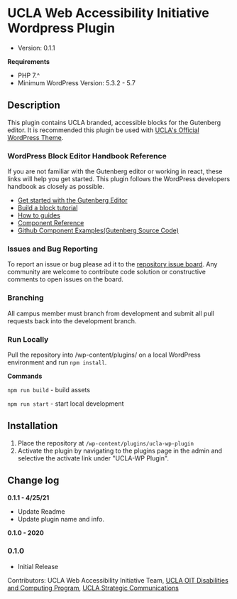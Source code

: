 # UCLA Web Accessibility Initiative Wordpress Plugin
* Version:           0.1.1

**Requirements**
* PHP 7.^
* Minimum WordPress Version: 5.3.2 - 5.7

## Description
This plugin contains UCLA branded, accessible blocks for the Gutenberg editor. It is recommended this plugin be used with  [UCLA's Official WordPress Theme](https://bitbucket.org/uclaucomm/ucla-wp/src/distribution/).

### WordPress Block Editor Handbook Reference

If you are not familiar with the Gutenberg editor or working in react, these links will help you get started. This plugin follows the WordPress developers handbook as closely as possible.

- [Get started with the Gutenberg Editor](https://developer.wordpress.org/block-editor/)
- [Build a block tutorial](https://developer.wordpress.org/block-editor/handbook/tutorials/)
- [How to guides](https://developer.wordpress.org/block-editor/how-to-guides/)
- [Component Reference](https://developer.wordpress.org/block-editor/reference-guides/components/)
- [Github Component Examples(Gutenberg Source Code)](https://github.com/WordPress/gutenberg/tree/5b81cbc66c5d52f9603f77a60ec7864150173dd0/packages/components/src)


### Issues and Bug Reporting

To report an issue or bug please ad it to the [repository issue board](https://bitbucket.org/uclaucomm/ucla-wp-plugin/issues?status=new&status=open). Any community are welcome to contribute code solution or constructive comments to open issues on the board.


### Branching

All campus member must branch from development and submit all pull requests back into the development branch.


### Run Locally

Pull the repository into /wp-content/plugins/ on a local WordPress environment and run `npm install`.

**Commands**

`npm run build` - build assets

`npm run start` - start local development

## Installation

1. Place the repository at `/wp-content/plugins/ucla-wp-plugin`
2. Activate the plugin by navigating to the plugins page in the admin and selective the activate link under "UCLA-WP Plugin".

## Change log

**0.1.1 - 4/25/21**

* Update Readme
* Update plugin name and info.

**0.1.0 - 2020**

### 0.1.0
* Initial Release

Contributors:      UCLA Web Accessibility Initiative Team, [UCLA OIT Disabilities and Computing Program](https://dcp.ucla.edu/), [UCLA Strategic Communications](https://strategic-communications.ucla.edu/)

